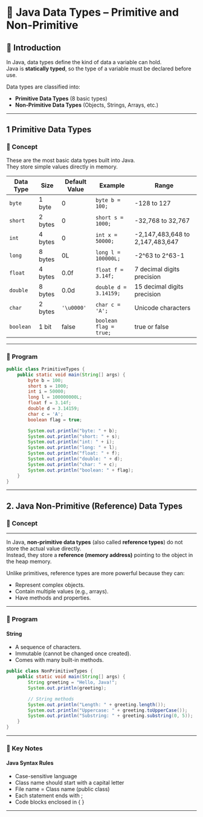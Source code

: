 # 🚀 Java Data Types – Primitive and Non-Primitive

## 📘 Introduction

In Java, data types define the kind of data a variable can hold.  
Java is **statically typed**, so the type of a variable must be declared before use.

Data types are classified into:
- **Primitive Data Types** (8 basic types)
- **Non-Primitive Data Types** (Objects, Strings, Arrays, etc.)

---

## 1 Primitive Data Types

### 📘 Concept

These are the most basic data types built into Java.  
They store simple values directly in memory.

| Data Type | Size   | Default Value  | Example                | Range                           |
|-----------|--------|----------------|------------------------|---------------------------------|
| `byte`    | 1 byte | 0              | `byte b = 100;`        | -128 to 127                     |
| `short`   | 2 bytes| 0              | `short s = 1000;`      | -32,768 to 32,767               |
| `int`     | 4 bytes| 0              | `int x = 50000;`       | -2,147,483,648 to 2,147,483,647 |
| `long`    | 8 bytes| 0L             | `long l = 100000L;`    | -2^63 to 2^63-1                 |
| `float`   | 4 bytes| 0.0f           | `float f = 3.14f;`     | 7 decimal digits precision      |
| `double`  | 8 bytes| 0.0d           | `double d = 3.14159;`  | 15 decimal digits precision     |
| `char`    | 2 bytes| `'\u0000'`     | `char c = 'A';`        | Unicode characters              |
| `boolean` | 1 bit  | false          | `boolean flag = true;` | true or false                   |

---

### 📝 Program

```java
public class PrimitiveTypes {
    public static void main(String[] args) {
        byte b = 100;
        short s = 1000;
        int i = 50000;
        long l = 100000000L;
        float f = 3.14f;
        double d = 3.14159;
        char c = 'A';
        boolean flag = true;

        System.out.println("byte: " + b);
        System.out.println("short: " + s);
        System.out.println("int: " + i);
        System.out.println("long: " + l);
        System.out.println("float: " + f);
        System.out.println("double: " + d);
        System.out.println("char: " + c);
        System.out.println("boolean: " + flag);
    }
}
```

---

## 2. Java Non-Primitive (Reference) Data Types  

### 📘 Concept

---
In Java, **non-primitive data types** (also called **reference types**) do not store the actual value directly.  
Instead, they store a **reference (memory address)** pointing to the object in the heap memory.

Unlike primitives, reference types are more powerful because they can:
- Represent complex objects.
- Contain multiple values (e.g., arrays).
- Have methods and properties.

---

### 📝 Program

#### String
- A sequence of characters.
- Immutable (cannot be changed once created).
- Comes with many built-in methods.

```java
public class NonPrimitiveTypes {
    public static void main(String[] args) {
        String greeting = "Hello, Java!";
        System.out.println(greeting);

        // String methods
        System.out.println("Length: " + greeting.length());
        System.out.println("Uppercase: " + greeting.toUpperCase());
        System.out.println("Substring: " + greeting.substring(0, 5));
    }
}
```

---

### 📌 Key Notes 

#### Java Syntax Rules
- Case-sensitive language
- Class name should start with a capital letter
- File name = Class name (public class)
- Each statement ends with ;
- Code blocks enclosed in { }

---
